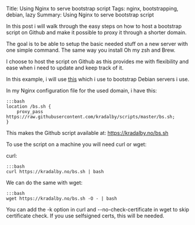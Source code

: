 Title: Using Nginx to serve bootstrap script
Tags: nginx, bootstrapping, debian, lazy
Summary: Using Nginx to serve bootstrap script

In this post i will walk through the easy steps on how to host a bootstrap script on Github and make it possible to proxy it through a shorter domain.

The goal is to be able to setup the basic needed stuff on a new server with one simple command. The same way you install Oh my zsh and Brew.

I choose to host the script on Github as this provides me with flexibility and ease when i need to update and keep track of it.

In this example, i will use [this](https://raw.githubusercontent.com/kradalby/scripts/master/bs.sh) which i use to bootstrap Debian servers i use.

In my Nginx configuration file for the used domain, i have this:

    :::bash
    location /bs.sh {
        proxy_pass https://raw.githubusercontent.com/kradalby/scripts/master/bs.sh;
    }

This makes the Github script available at: https://kradalby.no/bs.sh

To use the script on a machine you will need curl or wget:

curl:

    :::bash
    curl https://kradalby.no/bs.sh | bash

We can do the same with wget:

    :::bash
    wget https://kradalby.no/bs.sh -O - | bash

You can add the -k option in curl and --no-check-certificate in wget to skip certificate check. If you use selfsigned certs, this will be needed.

